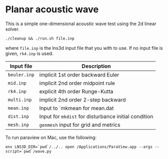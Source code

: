 # Planar acoustic wave

This is a simple one-dimensional acoustic wave test using the
2d linear solver.

    ./cleanup && ./run.sh file.inp

where `file.inp` is the lns3d input file that you with to use.
If no input file is given, `rk4.inp` is used.

Input file   |  Description
-------------|------------------------------------
`beuler.inp` |  implicit 1st order backward Euler
`mid.inp`    |  implicit 2nd order midpoint rule
`rk4.inp`    |  explicit 4th order Runge-Kutta
`multi.inp`  |  implicit 2nd order 2-step backward
`mean.inp`   |  Input to `mkmean for mean.dat
`dist.inp`   |  Input for `mkdist` for disturbance initial condition
`mesh.inp`   |  `genmesh` input for grid and metrics

To run paraview on Mac, use the following:

    env LNS3D_DIR=`pwd`/../.. open /Applications/ParaView.app --args --script=`pwd`/wave.py
